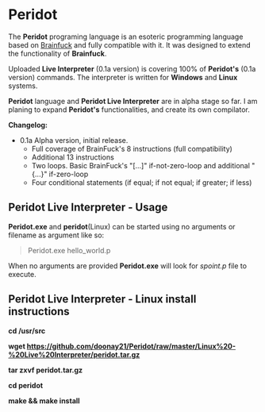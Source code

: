 Peridot
=======

The **Peridot** programing language is an esoteric programming language based on [Brainfuck](http://en.wikipedia.org/wiki/Brainfuck) and fully compatible with it.
It was designed to extend the functionality of **Brainfuck**.

Uploaded **Live Interpreter** (0.1a version) is covering 100% of **Peridot's** (0.1a version) commands. The interpreter is written for **Windows** and **Linux** systems.

**Peridot** language and **Peridot Live Interpreter** are in alpha stage so far. I am planing to expand **Peridot's** functionalities, and create its own compilator.

**Changelog:**
* 0.1a Alpha version, initial release.
  * Full coverage of BrainFuck's 8 instructions (full compatibility)
  * Additional 13 instructions
  * Two loops. Basic BrainFuck's "[...]" if-not-zero-loop and additional "{...}" if-zero-loop
  * Four conditional statements (if equal; if not equal; if greater; if less)

Peridot Live Interpreter - Usage
--------------------------------

**Peridot.exe** and **peridot**(Linux) can be started using no arguments or filename as argument like so:

> Peridot.exe hello_world.p

When no arguments are provided **Peridot.exe** will look for *spoint.p* file to execute.

Peridot Live Interpreter - Linux install instructions
-----------------------------------------------------

**cd /usr/src**

**wget https://github.com/doonay21/Peridot/raw/master/Linux%20-%20Live%20Interpreter/peridot.tar.gz**

**tar zxvf peridot.tar.gz**

**cd peridot**

**make && make install**
